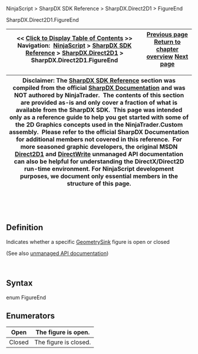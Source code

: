 ﻿


NinjaScript \> SharpDX SDK Reference \> SharpDX.Direct2D1 \> FigureEnd






















SharpDX.Direct2D1\.FigureEnd







| \<\< [Click to Display Table of Contents](sharpdx_direct2d1_figureend.md) \>\> **Navigation:**     [NinjaScript](ninjascript.md) \> [SharpDX SDK Reference](sharpdx_sdk_reference.md) \> [SharpDX.Direct2D1](sharpdx_direct2d1.md) \> SharpDX.Direct2D1\.FigureEnd | [Previous page](sharpdx_direct2d1_figurebegin.md) [Return to chapter overview](sharpdx_direct2d1.md) [Next page](sharpdx_direct2d1_fillmode.md) |
| --- | --- |













| Disclaimer: The [SharpDX SDK Reference](sharpdx_sdk_reference.md) section was compiled from the official [SharpDX Documentation](http://sharpdx.org/) and was NOT authored by NinjaTrader.  The contents of this section are provided as\-is and only cover a fraction of what is available from the SharpDX SDK.  This page was intended only as a reference guide to help you get started with some of the 2D Graphics concepts used in the NinjaTrader.Custom assembly.  Please refer to the official SharpDX Documentation for additional members not covered in this reference.  For more seasoned graphic developers, the original MSDN [Direct2D1](https://msdn.microsoft.com/en-us/library/windows/desktop/dd370990.aspx) and [DirectWrite](https://msdn.microsoft.com/en-us/library/windows/desktop/dd368038.aspx) unmanaged API documentation can also be helpful for understanding the DirectX/Direct2D run\-time environment. For NinjaScript development purposes, we document only essential members in the structure of this page. |
| --- |



 


 


## Definition


Indicates whether a specific [GeometrySink](sharpdx_direct2d1_geometrysink.md) figure is open or closed


(See also [unmanaged API documentation](http://msdn.microsoft.com/en-us/library/dd368108.aspx))


 


## Syntax


enum FigureEnd


## Enumerators




| Open | The figure is open. |
| --- | --- |
| Closed | The figure is closed. |









